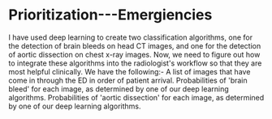 # Prioritization---Emergiencies
I have used deep learning to create two classification algorithms, one for the detection of brain bleeds on head CT images, and one for the detection of aortic dissection on chest x-ray images. Now, we need to figure out how to integrate these algorithms into the radiologist's workflow so that they are most helpful clinically.  We have the following:-  A list of images that have come in through the ED in order of patient arrival. Probabilities of 'brain bleed' for each image, as determined by one of our deep learning algorithms. Probabilities of 'aortic dissection' for each image, as determined by one of our deep learning algorithms.
